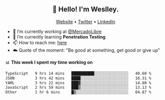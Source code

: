<h2 align="center">👋 Hello! I'm Weslley.</h2>
<p align="center">
  <a href="http://weslleyneri.com.br">Website</a> •
  <a href="https://twitter.com/Weslley_Neri">Twitter</a> •
  <a href="https://www.linkedin.com/in/weslley-neri-3658908b">LinkedIn</a>
</p>


- 🔭 I’m currently working at [@MercadoLibre](https://github.com/mercadolibre)
- 🌱 I’m currently learning **Penetration Testing**
- 📫 How to reach me: [here](mailto:weslley39@gmail.com)
- ☁️ Quote of the moment: "Be good at something, get good or give up"

📊 **This week I spent my time working on**
<!--START_SECTION:waka-->

```txt
TypeScript   9 hrs 14 mins   ██████████░░░░░░░░░░░░░░░   40.60 %
JSON         3 hrs 42 mins   ████░░░░░░░░░░░░░░░░░░░░░   16.31 %
YAML         3 hrs 22 mins   ███▓░░░░░░░░░░░░░░░░░░░░░   14.80 %
JavaScript   2 hrs 59 mins   ███▒░░░░░░░░░░░░░░░░░░░░░   13.13 %
Other        1 hr 6 mins     █▒░░░░░░░░░░░░░░░░░░░░░░░   04.87 %
```

<!--END_SECTION:waka-->

<!-- Inspired by https://github.com/gruselhaus/gruselhaus -->